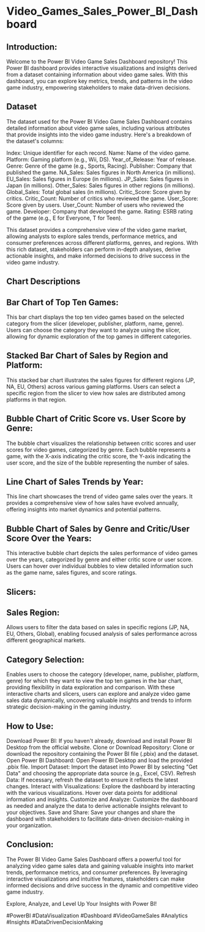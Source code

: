 # Video_Games_Sales_Power_BI_Dashboard

## Introduction:

Welcome to the Power BI Video Game Sales Dashboard repository! This Power BI dashboard provides interactive visualizations and insights derived from a dataset containing information about video game sales. With this dashboard, you can explore key metrics, trends, and patterns in the video game industry, empowering stakeholders to make data-driven decisions.

## Dataset
The dataset used for the Power BI Video Game Sales Dashboard contains detailed information about video game sales, including various attributes that provide insights into the video game industry. Here's a breakdown of the dataset's columns:

Index: Unique identifier for each record.
Name: Name of the video game.
Platform: Gaming platform (e.g., Wii, DS).
Year_of_Release: Year of release.
Genre: Genre of the game (e.g., Sports, Racing).
Publisher: Company that published the game.
NA_Sales: Sales figures in North America (in millions).
EU_Sales: Sales figures in Europe (in millions).
JP_Sales: Sales figures in Japan (in millions).
Other_Sales: Sales figures in other regions (in millions).
Global_Sales: Total global sales (in millions).
Critic_Score: Score given by critics.
Critic_Count: Number of critics who reviewed the game.
User_Score: Score given by users.
User_Count: Number of users who reviewed the game.
Developer: Company that developed the game.
Rating: ESRB rating of the game (e.g., E for Everyone, T for Teen).

This dataset provides a comprehensive view of the video game market, allowing analysts to explore sales trends, performance metrics, and consumer preferences across different platforms, genres, and regions. With this rich dataset, stakeholders can perform in-depth analyses, derive actionable insights, and make informed decisions to drive success in the video game industry.


## Chart Descriptions

## Bar Chart of Top Ten Games:

This bar chart displays the top ten video games based on the selected category from the slicer (developer, publisher, platform, name, genre). Users can choose the category they want to analyze using the slicer, allowing for dynamic exploration of the top games in different categories.


## Stacked Bar Chart of Sales by Region and Platform:

This stacked bar chart illustrates the sales figures for different regions (JP, NA, EU, Others) across various gaming platforms. Users can select a specific region from the slicer to view how sales are distributed among platforms in that region.


## Bubble Chart of Critic Score vs. User Score by Genre:

The bubble chart visualizes the relationship between critic scores and user scores for video games, categorized by genre. Each bubble represents a game, with the X-axis indicating the critic score, the Y-axis indicating the user score, and the size of the bubble representing the number of sales.


## Line Chart of Sales Trends by Year:

This line chart showcases the trend of video game sales over the years. It provides a comprehensive view of how sales have evolved annually, offering insights into market dynamics and potential patterns.


## Bubble Chart of Sales by Genre and Critic/User Score Over the Years:

This interactive bubble chart depicts the sales performance of video games over the years, categorized by genre and either critic score or user score. Users can hover over individual bubbles to view detailed information such as the game name, sales figures, and score ratings.


## Slicers:


## Sales Region: 

Allows users to filter the data based on sales in specific regions (JP, NA, EU, Others, Global), enabling focused analysis of sales performance across different geographical markets.

## Category Selection:

Enables users to choose the category (developer, name, publisher, platform, genre) for which they want to view the top ten games in the bar chart, providing flexibility in data exploration and comparison.
With these interactive charts and slicers, users can explore and analyze video game sales data dynamically, uncovering valuable insights and trends to inform strategic decision-making in the gaming industry.





## How to Use:

Download Power BI: If you haven't already, download and install Power BI Desktop from the official website.
Clone or Download Repository: Clone or download the repository containing the Power BI file (.pbix) and the dataset.
Open Power BI Dashboard: Open Power BI Desktop and load the provided .pbix file.
Import Dataset: Import the dataset into Power BI by selecting "Get Data" and choosing the appropriate data source (e.g., Excel, CSV).
Refresh Data: If necessary, refresh the dataset to ensure it reflects the latest changes.
Interact with Visualizations: Explore the dashboard by interacting with the various visualizations. Hover over data points for additional information and insights.
Customize and Analyze: Customize the dashboard as needed and analyze the data to derive actionable insights relevant to your objectives.
Save and Share: Save your changes and share the dashboard with stakeholders to facilitate data-driven decision-making in your organization.

## Conclusion:

The Power BI Video Game Sales Dashboard offers a powerful tool for analyzing video game sales data and gaining valuable insights into market trends, performance metrics, and consumer preferences. By leveraging interactive visualizations and intuitive features, stakeholders can make informed decisions and drive success in the dynamic and competitive video game industry.

Explore, Analyze, and Level Up Your Insights with Power BI!

#PowerBI #DataVisualization #Dashboard #VideoGameSales #Analytics #Insights #DataDrivenDecisionMaking
